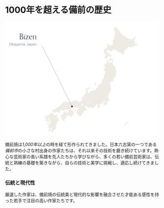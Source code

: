 # 1000年を超える備前の歴史

![bizen](../../../img/map-01.png)

備前焼は*1,000年以上*の時を経て形作られてきました。日本六古窯の一つである*備前市*の小さな村出身の作家たちは、それ以来その技術を磨き続けています。熱心な芸術家の長い系譜を先人たちから学びながら、多くの若い備前芸術家は、伝統と熟練の基礎を築きながら、自らの技術と美学に挑戦し、適応し続けてきました。

### 伝統と現代性

厳選した作家は、備前焼の伝統美と現代的な影響を融合させた才能ある感性を持った若手で注目の高い作家たちです。
